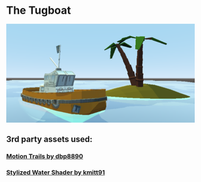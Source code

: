 
# The Tugboat
![environment](pics/tmp.png)


## 3rd party assets used:

### [Motion Trails by dbp8890](https://godotengine.org/asset-library/asset/286)
### [Stylized Water Shader by kmitt91](https://godotshaders.com/shader/stylized-water-shader/)

